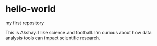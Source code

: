 # hello-world
my first repository

This is Akshay. I like science and football. I'm curious about how data analysis tools can impact scientific research.
